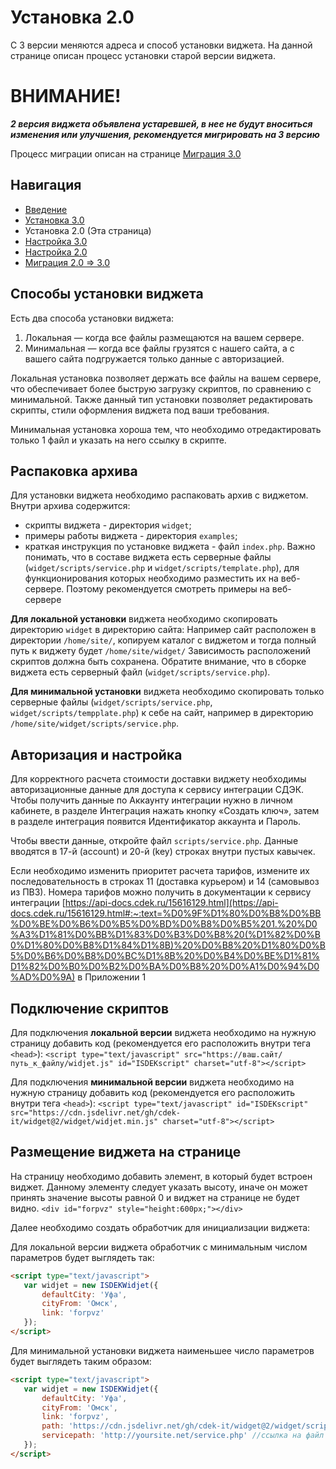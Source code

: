 # Установка 2.0
С 3 версии меняются адреса и способ установки виджета. На данной странице описан процесс установки старой версии виджета.

# ВНИМАНИЕ!
***2 версия виджета объявлена устаревшей, в нее не будут вноситься изменения или улучшения, рекомендуется мигрировать на 3 версию***

Процесс миграции описан на странице [Миграция 3.0](MIGRATION_2_3.md)

## Навигация
- [Введение](INTRO.md)
- [Установка 3.0](INSTALL_3.md)
- Установка 2.0 (Эта страница)
- [Настройка 3.0](SETUP_3.md)
- [Настройка 2.0](SETUP_2.md)
- [Миграция 2.0 => 3.0](MIGRATION_2_3.md)

## Способы установки виджета
Есть два способа установки виджета:
1. Локальная — когда все файлы размещаются на вашем сервере.
2. Минимальная — когда все файлы грузятся с нашего сайта, а с вашего сайта подгружается только данные с авторизацией.

Локальная установка позволяет держать все файлы на вашем сервере, что обеспечивает более быструю загрузку скриптов, по сравнению с минимальной. Также данный тип установки позволяет редактировать скрипты, стили оформления виджета под ваши требования.

Минимальная установка хороша тем, что необходимо отредактировать только 1 файл и указать на него ссылку в скрипте.

## Распаковка архива
Для установки виджета необходимо распаковать архив с виджетом. Внутри архива содержится:
- скрипты виджета - директория `widget`;
- примеры работы виджета - директория `examples`;
- краткая инструкция по установке виджета - файл `index.php`.
Важно понимать, что в составе виджета есть серверные файлы (`widget/scripts/service.php` и `widget/scripts/template.php`), для функционирования которых необходимо разместить их на веб-сервере. Поэтому рекомендуется смотреть примеры на веб-сервере

**Для локальной установки** виджета необходимо скопировать директорию `widget` в директорию сайта:
Например сайт расположен в директории `/home/site/`, копируем каталог с виджетом и тогда полный путь к виджету будет `/home/site/widget/`
Зависимость расположений скриптов должна быть сохранена. Обратите внимание, что в сборке виджета есть серверный файл (`widget/scripts/service.php`).

**Для минимальной установки** виджета необходимо скопировать только серверные файлы (`widget/scripts/service.php`, `widget/scripts/tempplate.php`) к себе на сайт, например в директорию `/home/site/widget/scripts/service.php`.

## Авторизация и настройка
Для корректного расчета стоимости доставки виджету необходимы авторизационные данные для доступа к сервису интеграции СДЭК. Чтобы получить данные по Аккаунту интеграции нужно в личном кабинете, в разделе Интеграция нажать кнопку «Создать ключ», затем в разделе интеграция появится Идентификатор аккаунта и Пароль.

Чтобы ввести данные, откройте файл `scripts/service.php`. Данные вводятся в 17-й (account) и 20-й (key) строках внутри пустых кавычек.

Если необходимо изменить приоритет расчета тарифов, измените их последовательность в строках 11 (доставка курьером) и 14 (самовывоз из ПВЗ). Номера тарифов можно получить в документации к сервису интеграции [https://api-docs.cdek.ru/15616129.html](https://api-docs.cdek.ru/15616129.html#:~:text=%D0%9F%D1%80%D0%B8%D0%BB%D0%BE%D0%B6%D0%B5%D0%BD%D0%B8%D0%B5%201.%20%D0%A3%D1%81%D0%BB%D1%83%D0%B3%D0%B8%20(%D1%82%D0%B0%D1%80%D0%B8%D1%84%D1%8B)%20%D0%B8%20%D1%80%D0%B5%D0%B6%D0%B8%D0%BC%D1%8B%20%D0%B4%D0%BE%D1%81%D1%82%D0%B0%D0%B2%D0%BA%D0%B8%20%D0%A1%D0%94%D0%AD%D0%9A) в Приложении 1

## Подключение скриптов
Для подключения **локальной версии** виджета необходимо на нужную страницу добавить код (рекомендуется его расположить внутри тега `<head>`):
`<script type="text/javascript" src="https://ваш.сайт/путь_к_файлу/widjet.js" id="ISDEKscript" charset="utf-8"></script>`

Для подключения **минимальной версии** виджета необходимо на нужную страницу добавить код (рекомендуется его расположить внутри тега `<head>`):
`<script type="text/javascript" id="ISDEKscript" src="https://cdn.jsdelivr.net/gh/cdek-it/widget@2/widget/widjet.min.js" charset="utf-8"></script>`

## Размещение виджета на странице
На страницу необходимо добавить элемент, в который будет встроен виджет. Данному элементу следует указать высоту, иначе он может принять значение высоты равной 0 и виджет на странице не будет видно.
`<div id="forpvz" style="height:600px;"></div>`

Далее необходимо создать обработчик для инициализации виджета:

Для локальной версии виджета обработчик с минимальным числом параметров будет выглядеть так:
```html
<script type="text/javascript">
   var widjet = new ISDEKWidjet({
       defaultCity: 'Уфа',
       cityFrom: 'Омск',
       link: 'forpvz'
   });
</script>
```

Для минимальной установки виджета наименьшее число параметров будет выглядеть таким образом:
```html
<script type="text/javascript">
   var widjet = new ISDEKWidjet({
       defaultCity: 'Уфа',
       cityFrom: 'Омск',
       link: 'forpvz',
       path: 'https://cdn.jsdelivr.net/gh/cdek-it/widget@2/widget/scripts/',
       servicepath: 'http://yoursite.net/service.php' //ссылка на файл service.php на вашем сайте
   });
</script>
```

